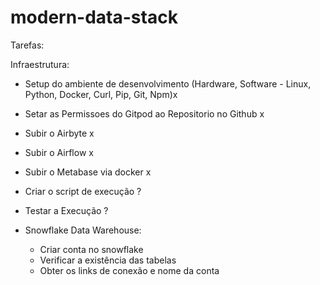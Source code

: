 # modern-data-stack

Tarefas:

Infraestrutura:

- Setup do ambiente de desenvolvimento (Hardware, Software - Linux, Python, Docker, Curl, Pip, Git, Npm)x

- Setar as Permissoes do Gitpod ao Repositorio no Github x

- Subir o Airbyte x

- Subir o Airflow x

- Subir o Metabase via docker x

- Criar o script de execução  ?

- Testar a Execução ?

- Snowflake Data Warehouse:

    - Criar conta no snowflake
    - Verificar a existência das tabelas
    - Obter os links de conexão e nome da conta
